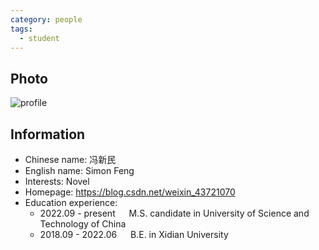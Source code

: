 ```yaml
---
category: people
tags:
  - student
---
```


## Photo

![profile](https://user-images.githubusercontent.com/32936898/219268872-ee3f681d-17b7-48b0-8c3c-e21a96b3b284.jpg)

## Information

- Chinese name: 冯新民
- English name: Simon Feng
- Interests: Novel
- Homepage: <https://blog.csdn.net/weixin_43721070>
- Education experience:
  - 2022.09 - present     M.S. candidate in University of Science and Technology of China
  - 2018.09 - 2022.06     B.E. in Xidian University
